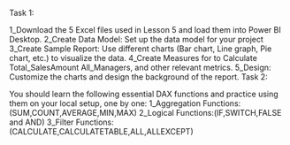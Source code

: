 Task 1:

1_Download the 5 Excel files used in Lesson 5 and load them into Power BI Desktop.
2_Create Data Model: Set up the data model for your project
3_Create Sample Report: Use different charts (Bar chart, Line graph, Pie chart, etc.) 
to visualize the data.
4_Create Measures for to Calculate Total_SalesAmount
All_Managers, and other relevant metrics.
5_Design: Customize the charts and design the background of the report.
Task 2:

You should learn the following essential DAX functions and
practice using them on your local setup, one by one:
1_Aggregation Functions:(SUM,COUNT,AVERAGE,MIN,MAX)
2_Logical Functions:(IF,SWITCH,FALSE and AND)
3_Filter Functions:(CALCULATE,CALCULATETABLE,ALL,ALLEXCEPT)
